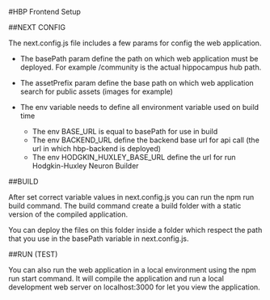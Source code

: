 #HBP Frontend Setup

##NEXT CONFIG

The next.config.js file includes a few params for config the web application.

- The basePath param define the path on which web application must be deployed. For example /community is the actual hippocampus hub path.

- The assetPrefix param define the base path on which web application search for public assets (images for example)

- The env variable needs to define all environment variable used on build time 
    - The env BASE_URL is equal to basePath for use in build
    - The env BACKEND_URL define the backend base url for api call (the url in which hbp-backend is deployed)
    - The env HODGKIN_HUXLEY_BASE_URL define the url for run Hodgkin-Huxley Neuron Builder
    
##BUILD

After set correct variable values in next.config.js you can run the npm run build command.
The build command create a build folder with a static version of the compiled application.

You can deploy the files on this folder inside a folder which respect the path that you use in the basePath variable in next.config.js.

##RUN (TEST)

You can also run the web application in a local environment using the npm run start command.
It will compile the application and run a local development web server on localhost:3000 for let you view the application.
